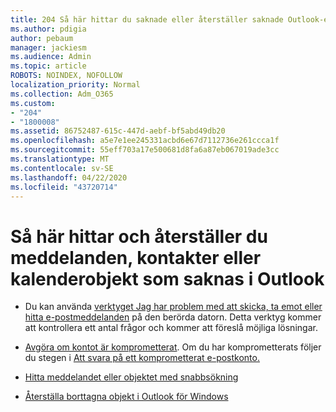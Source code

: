 ```yaml
---
title: 204 Så här hittar du saknade eller återställer saknade Outlook-e-post, kalender eller kontakter
ms.author: pdigia
author: pebaum
manager: jackiesm
ms.audience: Admin
ms.topic: article
ROBOTS: NOINDEX, NOFOLLOW
localization_priority: Normal
ms.collection: Adm_O365
ms.custom:
- "204"
- "1800008"
ms.assetid: 86752487-615c-447d-aebf-bf5abd49db20
ms.openlocfilehash: a5e7e1ee245331acbd6e67d7112736e261ccca1f
ms.sourcegitcommit: 55eff703a17e500681d8fa6a87eb067019ade3cc
ms.translationtype: MT
ms.contentlocale: sv-SE
ms.lasthandoff: 04/22/2020
ms.locfileid: "43720714"
---
```

# <a name="how-to-find-and-recover-missing-messages-contacts-or-calendar-items-in-outlook"></a>Så här hittar och återställer du meddelanden, kontakter eller kalenderobjekt som saknas i Outlook

- Du kan använda [verktyget Jag har problem med att skicka, ta emot eller hitta e-postmeddelanden](https://aka.ms/SaRA-OutlookSendReceive) på den berörda datorn. Detta verktyg kommer att kontrollera ett antal frågor och kommer att föreslå möjliga lösningar.

- [Avgöra om kontot är komprometterat](https://support.microsoft.com/help/2551603/how-to-determine-whether-your-office-365-account-has-been-compromised). Om du har komprometterats följer du stegen i [Att svara på ett komprometterat e-postkonto.](https://docs.microsoft.com/office365/securitycompliance/responding-to-a-compromised-email-account)

- [Hitta meddelandet eller objektet med snabbsökning](https://support.office.com/article/69748862-5976-47b9-98e8-ed179f1b9e4d)

- [Återställa borttagna objekt i Outlook för Windows](https://support.office.com/article/49e81f3c-c8f4-4426-a0b9-c0fd751d48ce)
